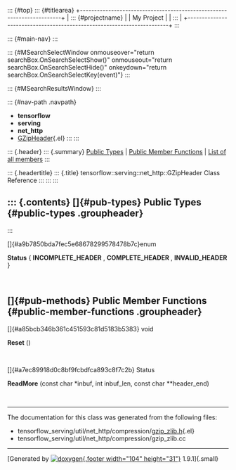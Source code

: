 ::: {#top}
::: {#titlearea}
+-----------------------------------------------------------------------+
| ::: {#projectname}                                                    |
| My Project                                                            |
| :::                                                                   |
+-----------------------------------------------------------------------+
:::

::: {#main-nav}
:::

::: {#MSearchSelectWindow onmouseover="return searchBox.OnSearchSelectShow()" onmouseout="return searchBox.OnSearchSelectHide()" onkeydown="return searchBox.OnSearchSelectKey(event)"}
:::

::: {#MSearchResultsWindow}
:::

::: {#nav-path .navpath}
-   **tensorflow**
-   **serving**
-   **net\_http**
-   [GZipHeader](classtensorflow_1_1serving_1_1net__http_1_1GZipHeader.html){.el}
:::
:::

::: {.header}
::: {.summary}
[Public Types](#pub-types) \| [Public Member Functions](#pub-methods) \|
[List of all
members](classtensorflow_1_1serving_1_1net__http_1_1GZipHeader-members.html)
:::

::: {.headertitle}
::: {.title}
tensorflow::serving::net\_http::GZipHeader Class Reference
:::
:::
:::

::: {.contents}
[]{#pub-types} Public Types {#public-types .groupheader}
---------------------------
:::

[]{#a9b7850bda7fec5e68678299578478b7c}enum  

**Status** { **INCOMPLETE\_HEADER** , **COMPLETE\_HEADER** ,
**INVALID\_HEADER** }

 

[]{#pub-methods} Public Member Functions {#public-member-functions .groupheader}
----------------------------------------

[]{#a85bcb346b361c451593c81d5183b5383} void 

**Reset** ()

 

[]{#a7ec89918d0c8bf9fcbdfca893c8f7c2b} Status 

**ReadMore** (const char \*inbuf, int inbuf\_len, const char
\*\*header\_end)

 

------------------------------------------------------------------------

The documentation for this class was generated from the following files:

-   tensorflow\_serving/util/net\_http/compression/[gzip\_zlib.h](gzip__zlib_8h_source.html){.el}
-   tensorflow\_serving/util/net\_http/compression/gzip\_zlib.cc

------------------------------------------------------------------------

[Generated by [![doxygen](doxygen.svg){.footer width="104"
height="31"}](https://www.doxygen.org/index.html) 1.9.1]{.small}
